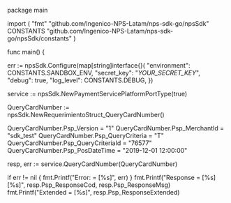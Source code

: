 package main

import (
    "fmt"
    "github.com/Ingenico-NPS-Latam/nps-sdk-go/npsSdk"
    CONSTANTS "github.com/Ingenico-NPS-Latam/nps-sdk-go/npsSdk/constants"
)

func main() {

err := npsSdk.Configure(map[string]interface{}(
    "environment": CONSTANTS.SANDBOX_ENV,
    "secret_key": "_YOUR_SECRET_KEY_",
    "debug": true,
    "log_level": CONSTANTS.DEBUG,
})

service := npsSdk.NewPaymentServicePlatformPortType(true)

QueryCardNumber := npsSdk.NewRequerimientoStruct_QueryCardNumber()

QueryCardNumber.Psp_Version = "1"
QueryCardNumber.Psp_MerchantId = "sdk_test"
QueryCardNumber.Psp_QueryCriteria = "T"
QueryCardNumber.Psp_QueryCriteriaId = "76577"
QueryCardNumber.Psp_PosDateTime = "2019-12-01 12:00:00"

resp, err := service.QueryCardNumber(QueryCardNumber)

if err != nil {
    fmt.Printf("Error: = [%s]", err)
}
fmt.Printf("Response = [%s] [%s]", resp.Psp_ResponseCod, resp.Psp_ResponseMsg)
fmt.Printf("Extended = [%s]", resp.Psp_ResponseExtended)
